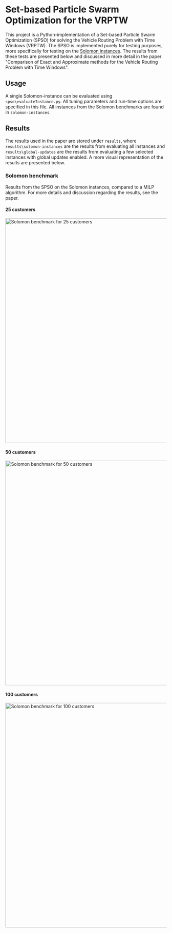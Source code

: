 # Set-based Particle Swarm Optimization for the VRPTW
This project is a Python-implementation of a Set-based Particle Swarm Optimization (SPSO) for solving the Vehicle Routing Problem with Time Windows (VRPTW). 
The SPSO is implemented purely for testing purposes, more specifically for testing on the [Solomon instances](https://www.sintef.no/projectweb/top/vrptw/solomon-benchmark/). The results from these tests are presented below and discussed in more detail in the paper "Comparison of Exact and Approximate methods for the Vehicle Routing Problem with Time Windows".

## Usage
A single Solomon-instance can be evaluated using `spso\evaluateInstance.py`. All tuning parameters and run-time options are specified in this file.
All instances from the Solomon benchmarks are found in `solomon-instances`.

## Results
The results used in the paper are stored under `results`, where `results\solomon-instances` are the results from evaluating all instances and `results\global-updates` are the results from evaluating a few selected instances with global updates enabled. A more visual representation of the results are presented below.

### Solomon benchmark
Results from the SPSO on the Solomon instances, compared to a MILP algorithm. For more details and discussion regarding the results, see the paper.

#### 25 customers
<img src="https://github.com/carlinds/spso-vrptw/blob/master/results/milp_comparison_25_customers.png" alt="Solomon benchmark for 25 customers" width="700"/>

#### 50 customers
<img src="https://github.com/carlinds/spso-vrptw/blob/master/results/milp_comparison_50_customers.png" alt="Solomon benchmark for 50 customers" width="700"/>

#### 100 customers
<img src="https://github.com/carlinds/spso-vrptw/blob/master/results/milp_comparison_100_customers.png" alt="Solomon benchmark for 100 customers" width="700"/>
